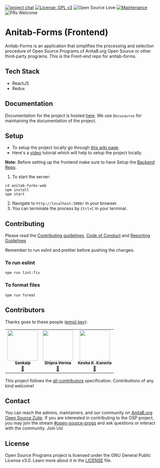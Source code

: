 [![project chat](https://img.shields.io/badge/zulip-join_chat-brightgreen.svg)](https://anitab-org.zulipchat.com/#narrow/stream/237907-open-source-progs)
[![License: GPL v3](https://img.shields.io/badge/License-GPL%20v3-blue.svg)](http://www.gnu.org/licenses/gpl-3.0)
![Open Source Love](https://img.shields.io/badge/Open%20%E2%9D%A4%EF%B8%8FSource-blue)
[![Maintenance](https://img.shields.io/badge/Maintained%3F-yes-green.svg)](https://github.com/anitab-org/anitab-forms-web)
![PRs Welcome](https://img.shields.io/badge/PRs-welcome-brightgreen.svg?style=flat-square)

# Anitab-Forms (Frontend)

Anitab-Forms is an application that simplifies the processing and selection procedure of Open Source Programs of AnitaB.org Open Source or other third-party programs. This is the Front-end repo for anitab-forms.

## Tech Stack

- ReactJS
- Redux

## Documentation

Documentation for the project is hosted [here](https://osp-web-docs.surge.sh/). We use `Docusaurus` for maintaining the documentation of the project.

## Setup

- To setup the project locally go through [this wiki page](https://github.com/anitab-org/anitab-forms-web/wiki/Fork,-Clone,-Remote-and-Pull-Request).
- Here's a [video](https://youtu.be/_b2RQGbYN9w) tutorial which will help to setup the project locally.

**Note:** Before setting up the frontend make sure to have Setup the [Backend Repo](https://github.com/anitab-org/anitab-forms-backend).

1. To start the server:

```
cd anitab-forms-web
npm install
npm start
```

2. Navigate to `http://localhost:3000/` in your browser.
3. You can terminate the process by `Ctrl+C` in your terminal.

## Contributing

Please read the [Contributing guidelines](.github/CONTRIBUTING.md), [Code of Conduct](https://github.com/anitab-org/anitab-forms-web/blob/develop/CODE_OF_CONDUCT.md) and [Reporting Guidelines](https://github.com/anitab-org/anitab-forms-web/blob/develop/REPORTING_GUIDELINES.md)

Remember to run eslint and prettier before pushing the changes.

### To run eslint

```
npm run lint:fix
```

### To format files

```
npm run format
```

### 
## Contributors

Thanks goes to these people ([emoji key](https://github.com/all-contributors/all-contributors#emoji-key)):

<!-- ALL-CONTRIBUTORS-LIST:START - Do not remove or modify this section -->
<!-- prettier-ignore-start -->
<!-- markdownlint-disable -->
<table>
  <tr>
    <td align="center"><a href="https://codesankalp.me/"><img src="https://avatars.githubusercontent.com/u/56037184?v=4?s=100" width="100px;" alt=""/><br /><sub><b>Sankalp</b></sub></a><br /><a href="#maintenance-codesankalp" title="Maintenance">🚧</a></td>
    <td align="center"><a href="https://6002bd83fc21bdb414a1a7c3--aaishprafolio.netlify.app/"><img src="https://avatars.githubusercontent.com/u/66299533?v=4?s=100" width="100px;" alt=""/><br /><sub><b>Shipra Verma </b></sub></a><br /><a href="#maintenance-Aaishpra" title="Maintenance">🚧</a></td>
    <td align="center"><a href="https://keshakaneria.me"><img src="https://avatars.githubusercontent.com/u/46588494?v=4?s=100" width="100px;" alt=""/><br /><sub><b>Kesha K. Kaneria</b></sub></a><br /><a href="#maintenance-keshakaneria" title="Maintenance">🚧</a></td>
  </tr>
</table>

<!-- markdownlint-restore -->
<!-- prettier-ignore-end -->

<!-- ALL-CONTRIBUTORS-LIST:END -->

This project follows the [all-contributors](https://github.com/all-contributors/all-contributors) specification.
Contributions of any kind welcome!

## Contact

You can reach the admins, maintainers, and our community on [AnitaB.org Open Source Zulip](https://anitab-org.zulipchat.com/). If you are interested in contributing to the OSP project, you may join the stream [#open-source-progs](https://anitab-org.zulipchat.com/#narrow/stream/237907-open-source-progs) and ask questions or interact with the community. Join Us!

## License

Open Source Programs project is licensed under the GNU General Public License v3.0. Learn more about it in the [LICENSE](LICENSE) file.
